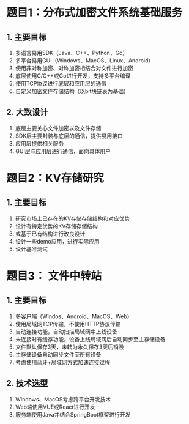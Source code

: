 # 题目1：分布式加密文件系统基础服务

## 1. 主要目标

1. 多语言易用SDK（Java、C++、Python、Go）
2. 多平台易用GUI（Windows、MacOS、Linux、Android）
3. 使用非对称加密、对称加密相结合对文件进行加密
4. 底层使用C/C++或Go进行开发，支持多平台编译
5. 使用TCP协议进行底层和应用层的通信
6. 自定义加密文件存储结构（以bit块链表为基础）

## 2. 大致设计

1. 底层主要关心文件加密以及文件存储
2. SDK层主要封装与底层的通信，提供易用接口
3. 应用层提供相关服务
4. GUI层与应用层进行通信，面向具体用户


# 题目2：KV存储研究

## 1. 主要目标

1. 研究市场上已存在的KV存储存储结构和对应优势
2. 设计有特定优势的KV存储存储结构
3. 或基于已有结构进行改良设计
4. 设计一些demo应用，进行实际应用
5. 设计基准测试

# 题目3： 文件中转站

## 1. 主要目标

1. 多客户端（Windos、Android、MacOS、Web）
2. 使用局域网TCP传输，不使用HTTP协议传输
3. 自动连接功能，自动扫描局域网中上线设备
4. 未连接时有缓存功能，设备上线局域网后自动同步至主存储设备
5. 文件默认保存3天，未转为永久保存3天后销毁
6. 主存储设备自动同步文件至所有设备
7. 考虑使用蓝牙+局域网方式加速连接过程

## 2. 技术选型

1. Windows、MacOS考虑跨平台开发技术
2. Web端使用VUE或React进行开发
3. 服务端使用Java并结合SpringBoot框架进行开发

